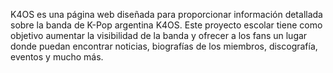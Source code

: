 K4OS es una página web diseñada para proporcionar información detallada sobre la banda de K-Pop argentina K4OS. Este proyecto escolar tiene como objetivo aumentar la visibilidad de la banda y ofrecer a los fans un lugar donde puedan encontrar noticias, biografías de los miembros, discografía, eventos y mucho más.
